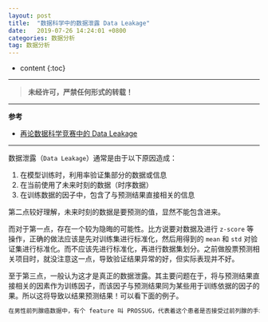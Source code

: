 ```yaml
---
layout: post
title:  "数据科学中的数据泄露 Data Leakage"
date:   2019-07-26 14:24:01 +0800
categories: 数据分析
tag: 数据分析
---
```


* content
{:toc}


****

> **未经许可，严禁任何形式的转载！**

****

**参考**

- [再论数据科学竞赛中的 Data Leakage](https://zhuanlan.zhihu.com/p/24357137)

****

数据泄露（`Data Leakage`）通常是由于以下原因造成：

1. 在模型训练时，利用率验证集部分的数据或信息
2. 在当前使用了未来时刻的数据（时序数据）
3. 在训练数据的因子中，包含了与预测结果直接相关的信息

第二点较好理解，未来时刻的数据是要预测的值，显然不能包含进来。

而对于第一点，存在一个较为隐晦的可能性。比方说要对数据及进行 `z-score` 等操作，正确的做法应该是先对训练集进行标准化，然后用得到的 `mean` 和 `std` 对验证集进行标准化。而不应该先进行标准化，再进行数据集划分。之前做股票预测相关项目时，就没注意这一点，导致验证结果异常的好，但实际表现并不好。

至于第三点，一般认为这才是真正的数据泄露。其主要问题在于，将与预测结果直接相关的因素作为训练因子，而该因子与预测结果同为某些用于训练依据的因子的果。所以这将导致以结果预测结果！可以看下面的例子。

```md
在男性前列腺癌数据中，有个 feature 叫 PROSSUG，代表着这个患者是否接受过前列腺的手术，这个 feature 很难说是病人患前列腺癌的‘原因’（患心脏病的原因是接受过心脏手术？），而更像是一个标记，当然与病人是否患有前列腺癌极度相关。依靠着这样的 feature 训练出来的模型，肯定能够得到很好的预测结果，但对实际了解男性前列腺癌的成因，没有一点帮助。
```